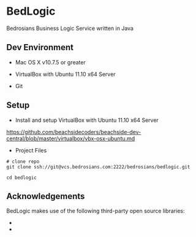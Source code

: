 BedLogic
=============

Bedrosians Business Logic Service written in Java


## Dev Environment

* Mac OS X v10.7.5 or greater

* VirtualBox with Ubuntu 11.10 x64 Server

* Git


## Setup

* Install and setup VirtualBox with Ubuntu 11.10 x64 Server

https://github.com/beachsidecoders/beachside-dev-central/blob/master/virtualbox/vbx-osx-ubuntu.md



* Project Files

```
# clone repo
git clone ssh://git@vcs.bedrosians.com:2222/bedrosians/bedlogic.git

cd bedlogic
```


## Acknowledgements
BedLogic makes use of the following third-party open source libraries:

* 
* 


